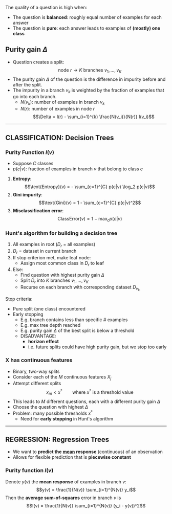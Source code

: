 The quality of a question is high when:

-   The question is **balanced**: roughly equal number of examples for each answer
-   The question is **pure**: each answer leads to examples of **(mostly) one class**

## Purity gain $\Delta$

-   Question creates a split: $$\text{node } r \rightarrow K \text{ branches } v_1, \ldots, v_K$$
-   The purity gain $\Delta$ of the question is the difference in impurity before and after the split.
-   The impurity in a branch $v_k$ is weighted by the fraction of examples that go into each branch.
    -   $N(v_k)$: number of examples in branch $v_k$
    -   $N(r)$: number of examples in node $r$
        $$\Delta = I(r) - \sum_{i=1}^{k} \frac{N(v_i)}{N(r)} I(v_i)$$

---

## CLASSIFICATION: Decision Trees

### Purity Function $I(v)$

-   Suppose $C$ classes
-   $p(c|v)$: fraction of examples in branch $v$ that belong to class $c$

1. **Entropy**:$$\text{Entropy}(v) = - \sum_{c=1}^{C} p(c|v) \log_2 p(c|v)$$
2. **Gini impurity**:$$\text{Gini}(v) = 1 - \sum_{c=1}^{C} p(c|v)^2$$
3. **Misclassification error**:$$\text{ClassError}(v) = 1 - \max_{c} p(c|v)$$

### Hunt's algorithm for building a decision tree

1. All examples in root ($D_r$ = all examples)
2. $D_r$ = dataset in current branch
3. If stop criterion met, make leaf node:
    - Assign most common class in $D_r$ to leaf
4. Else:
    - Find question with highest purity gain $\Delta$
    - Split $D_r$ into $K$ branches $v_1, \ldots, v_K$
    - Recurse on each branch with corresponding dataset $D_{v_k}$

Stop criteria:

-   Pure split (one class) encountered
-   Early stopping
    -   E.g. branch contains less than specific \# examples
    -   E.g. max tree depth reached
    -   E.g. purity gain $\Delta$ of the best split is below a threshold
    -   DISADVANTAGE:
        -   **horizon effect**
        -   i.e. future splits could have high purity gain, but we stop too early

### $\bm{X}$ has continuous features

-   Binary, two-way splits
-   Consider each of the $M$ continuous features $X_j$
-   Attempt different splits$$x_m < x^* \qquad \text{where } x^* \text{ is a threshold value}$$
-   This leads to $M$ different questions, each with a different purity gain $\Delta$
-   Choose the question with highest $\Delta$
-   Problem: many possible thresholds $x^*$
    -   Need for **early stopping** in Hunt's algorithm

---

## REGRESSION: Regression Trees

-   We want to **predict the <u>mean</u> response** (continuous) of an observation
-   Allows for flexible prediction that is **piecewise constant**

### Purity function $I(v)$

Denote $y(v)$ the **mean response** of examples in branch $v$:
$$y(v) = \frac{1}{N(v)} \sum_{i=1}^{N(v)} y_i$$
Then the **average sum-of-squares** error in branch $v$ is
$$I(v) = \frac{1}{N(v)} \sum_{i=1}^{N(v)} (y_i - y(v))^2$$
